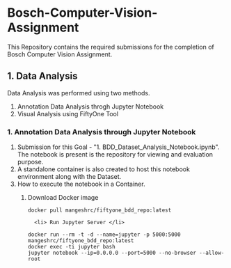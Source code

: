 # Bosch-Computer-Vision-Assignment
This Repository contains the required submissions for the completion of Bosch Computer Vision Assignment.

## 1. Data Analysis
  Data Analysis was performed using two methods.
  <ol>
    <li> Annotation Data Analysis throgh Jupyter Notebook </li>
    <li> Visual Analysis using FiftyOne Tool </li>
  </ol>

### 1. Annotation Data Analysis through Jupyter Notebook

<ol>
  <li>Submission for this Goal  -  "1. BDD_Dataset_Analysis_Notebook.ipynb". The notebook is present is the repository for viewing and evaluation purpose.</li>
  <li>A standalone container is also created to host this notebook environment along with the Dataset.</li>
  <li>How to execute the notebook in a Container.</li>
    <ol>
      <li>Download Docker image</li>
      
```shell
docker pull mangeshrc/fiftyone_bdd_repo:latest
```

      <li> Run Jupyter Server </li>

```shell
docker run --rm -t -d --name=jupyter -p 5000:5000 mangeshrc/fiftyone_bdd_repo:latest
docker exec -ti jupyter bash
jupyter notebook --ip=0.0.0.0 --port=5000 --no-browser --allow-root
```

</ol>
</ol>
